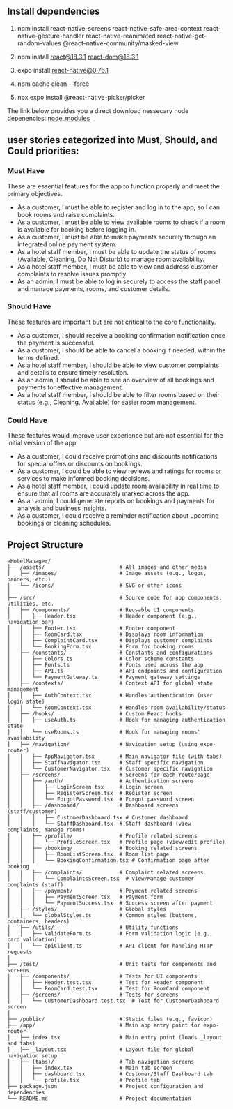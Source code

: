 ## Install dependencies

1. npm install react-native-screens react-native-safe-area-context react-native-gesture-handler react-native-reanimated react-native-get-random-values @react-native-community/masked-view

2. npm install react@18.3.1 react-dom@18.3.1

3. expo install react-native@0.76.1

4. npm cache clean --force

5. npx expo install @react-native-picker/picker

The link below provides you a direct download nessecary node depenencies:
[node_modules](https://drive.google.com/file/d/1KmrQcQ_l3TV0Vun_OpefuHidIxHbUu0v/view?usp=sharing)

## user stories categorized into Must, Should, and Could priorities:

### Must Have

These are essential features for the app to function properly and meet the primary objectives.

- As a customer, I must be able to register and log in to the app, so I can book rooms and raise complaints.
- As a customer, I must be able to view available rooms to check if a room is available for booking before logging in.
- As a customer, I must be able to make payments securely through an integrated online payment system.
- As a hotel staff member, I must be able to update the status of rooms (Available, Cleaning, Do Not Disturb) to manage room availability.
- As a hotel staff member, I must be able to view and address customer complaints to resolve issues promptly.
- As an admin, I must be able to log in securely to access the staff panel and manage payments, rooms, and customer details.

### Should Have

These features are important but are not critical to the core functionality.

- As a customer, I should receive a booking confirmation notification once the payment is successful.
- As a customer, I should be able to cancel a booking if needed, within the terms defined.
- As a hotel staff member, I should be able to view customer complaints and details to ensure timely resolution.
- As an admin, I should be able to see an overview of all bookings and payments for effective management.
- As a hotel staff member, I should be able to filter rooms based on their status (e.g., Cleaning, Available) for easier room management.

### Could Have

These features would improve user experience but are not essential for the initial version of the app.

- As a customer, I could receive promotions and discounts notifications for special offers or discounts on bookings.
- As a customer, I could be able to view reviews and ratings for rooms or services to make informed booking decisions.
- As a hotel staff member, I could update room availability in real time to ensure that all rooms are accurately marked across the app.
- As an admin, I could generate reports on bookings and payments for analysis and business insights.
- As a customer, I could receive a reminder notification about upcoming bookings or cleaning schedules.

## Project Structure

```
eHotelManager/
├── /assets/                        # All images and other media
│   ├── /images/                    # Image assets (e.g., logos, banners, etc.)
│   └── /icons/                     # SVG or other icons
│
├── /src/                           # Source code for app components, utilities, etc.
│   ├── /components/                # Reusable UI components
│   │   ├── Header.tsx              # Header component (e.g., navigation bar)
│   │   ├── Footer.tsx              # Footer component
│   │   ├── RoomCard.tsx            # Displays room information
│   │   ├── ComplaintCard.tsx       # Displays customer complaints
│   │   └── BookingForm.tsx         # Form for booking rooms
│   ├── /constants/                 # Constants and configurations
│   │   ├── Colors.ts               # Color scheme constants
│   │   ├── Fonts.ts                # Fonts used across the app
│   │   ├── API.ts                  # API endpoints and configuration
│   │   └── PaymentGateway.ts       # Payment gateway settings
│   ├── /contexts/                  # Context API for global state management
│   │   ├── AuthContext.tsx         # Handles authentication (user login state)
│   │   └── RoomContext.tsx         # Handles room availability/status
│   ├── /hooks/                     # Custom React hooks
│   │   ├── useAuth.ts              # Hook for managing authentication state
│   │   └── useRooms.ts             # Hook for managing rooms' availability
│   ├── /navigation/                # Navigation setup (using expo-router)
│   │   ├── AppNavigator.tsx        # Main navigator file (with tabs)
│   │   ├── StaffNavigator.tsx      # Staff specific navigation
│   │   └── CustomerNavigator.tsx   # Customer specific navigation
│   ├── /screens/                   # Screens for each route/page
│   │   ├── /auth/                  # Authentication screens
│   │   │   ├── LoginScreen.tsx     # Login screen
│   │   │   ├── RegisterScreen.tsx  # Register screen
│   │   │   └── ForgotPassword.tsx  # Forgot password screen
│   │   ├── /dashboard/             # Dashboard screens (staff/customer)
│   │   │   ├── CustomerDashboard.tsx # Customer dashboard
│   │   │   └── StaffDashboard.tsx  # Staff dashboard (view complaints, manage rooms)
│   │   ├── /profile/               # Profile related screens
│   │   │   └── ProfileScreen.tsx   # Profile page (view/edit profile)
│   │   ├── /booking/               # Booking related screens
│   │   │   ├── RoomListScreen.tsx  # Room list page
│   │   │   └── BookingConfirmation.tsx # Confirmation page after booking
│   │   ├── /complaints/            # Complaint related screens
│   │   │   └── ComplaintsScreen.tsx  # View/Manage customer complaints (staff)
│   │   ├── /payment/               # Payment related screens
│   │   │   ├── PaymentScreen.tsx   # Payment form
│   │   │   └── PaymentSuccess.tsx  # Success screen after payment
│   ├── /styles/                    # Global styles
│   │   └── globalStyles.ts         # Common styles (buttons, containers, headers)
│   ├── /utils/                     # Utility functions
│   │   ├── validateForm.ts         # Form validation logic (e.g., card validation)
│   │   └── apiClient.ts            # API client for handling HTTP requests
│
├── /test/                          # Unit tests for components and screens
│   ├── /components/                # Tests for UI components
│   │   ├── Header.test.tsx         # Test for Header component
│   │   └── RoomCard.test.tsx       # Test for RoomCard component
│   ├── /screens/                   # Tests for screens
│   │   └── CustomerDashboard.test.tsx  # Test for CustomerDashboard screen
│
├── /public/                        # Static files (e.g., favicon)
├── /app/                           # Main app entry point for expo-router
│   ├── index.tsx                   # Main entry point (loads _layout and tabs)
│   ├── _layout.tsx                 # Layout file for global navigation setup
│   ├── (tabs)/                     # Tab navigation screens
│   │   ├── index.tsx               # Main tab screen
│   │   ├── dashboard.tsx           # Customer/Staff Dashboard tab
│   │   └── profile.tsx             # Profile tab
├── package.json                    # Project configuration and dependencies
└── README.md                       # Project documentation
```
